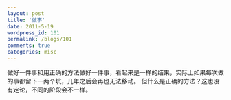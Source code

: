 ```yaml
---
layout: post
title: '做事'
date: 2011-5-19
wordpress_id: 101
permalink: /blogs/101
comments: true
categories: misc
---
```

做好一件事和用正确的方法做好一件事，看起来是一样的结果，实际上如果每次做的事都留下一两个坑，几年之后会再也无法移动。
但什么是正确的方法？这也没有定论，不同的阶段会不一样。
